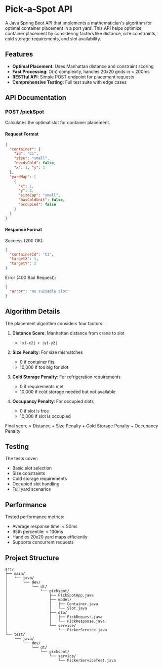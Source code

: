 # Pick‑a‑Spot API

A Java Spring Boot API that implements a mathematician's algorithm for optimal container placement in a port yard. This API helps optimize container placement by considering factors like distance, size constraints, cold storage requirements, and slot availability.

## Features

- **Optimal Placement**: Uses Manhattan distance and constraint scoring
- **Fast Processing**: O(n) complexity, handles 20x20 grids in < 200ms
- **RESTful API**: Simple POST endpoint for placement requests
- **Comprehensive Testing**: Full test suite with edge cases

## API Documentation

### POST /pickSpot

Calculates the optimal slot for container placement.

#### Request Format

```json
{
  "container": {
    "id": "C1",
    "size": "small",        
    "needsCold": false,     
    "x": 1, "y": 1        
  },
  "yardMap": [
    {
      "x": 1,
      "y": 2,
      "sizeCap": "small",
      "hasColdUnit": false,
      "occupied": false
    }
  ]
}
```

#### Response Format

Success (200 OK):
```json
{
  "containerId": "C1",
  "targetX": 1,
  "targetY": 2
}
```

Error (400 Bad Request):
```json
{
  "error": "no suitable slot"
}
```

## Algorithm Details

The placement algorithm considers four factors:

1. **Distance Score**: Manhattan distance from crane to slot
   - `|x1-x2| + |y1-y2|`

2. **Size Penalty**: For size mismatches
   - 0 if container fits
   - 10,000 if too big for slot

3. **Cold Storage Penalty**: For refrigeration requirements
   - 0 if requirements met
   - 10,000 if cold storage needed but not available

4. **Occupancy Penalty**: For occupied slots
   - 0 if slot is free
   - 10,000 if slot is occupied

Final score = Distance + Size Penalty + Cold Storage Penalty + Occupancy Penalty

## Testing

The tests cover:
- Basic slot selection
- Size constraints
- Cold storage requirements
- Occupied slot handling
- Full yard scenarios

## Performance

Tested performance metrics:
- Average response time: < 50ms
- 95th percentile: < 100ms
- Handles 20x20 yard maps efficiently
- Supports concurrent requests

## Project Structure

```
src/
├── main/
│   └── java/
│       └── dev/
│           └── dt/
│               └── pickspot/
│                   ├── PickSpotApp.java
│                   ├── model/
│                   │   ├── Container.java
│                   │   └── Slot.java
│                   ├── dto/
│                   │   ├── PickRequest.java
│                   │   └── PickResponse.java
│                   └── service/
│                       └── PickerService.java
└── test/
    └── java/
        └── dev/
            └── dt/
                └── pickspot/
                    └── service/
                        └── PickerServiceTest.java
```

